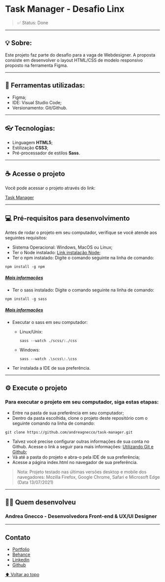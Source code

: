 # **Task Manager - Desafio Linx**
>✅ Status: Done 

----

## **💡 Sobre:** 

Este projeto faz parte do desafio para a vaga de Webdesigner. A proposta consiste em desenvolver o layout HTML/CSS de modelo responsivo proposto na ferramenta Figma.

----

## **🔧 Ferramentas utilizadas:**

* Figma;
* IDE: Visual Studio Code;
* Versionamento: Git/Github.

----

## **👓 Tecnologias:**


* Linguagem **HTML5**;
* Estilização **CSS3**;
* Pré-processador de estilos **Sass**.

----

## **☕ Acesse o projeto**

Você pode acessar o projeto através do link:

[Task Manager](https://andreagnecco.com/task-manager/)

----

## **💻 Pré-requisitos para desenvolvimento**

Antes de rodar o projeto em seu computador, verifique se você atende aos seguintes requisitos:

* Sistema Operacional: Windows, MacOS ou Linux;
* Ter o Node instalado: [Link instalação Node](https://nodejs.org/en/download/);
* Ter o npm instalado: Digite o comando seguinte na linha de comando:
```
npm install -g npm
```
##### [Mais informações](https://docs.npmjs.com/)
* Ter o sass instalado: Digite o comando seguinte na linha de comando:
```
npm install -g sass
```
##### [Mais informações](https://sass-lang.com/install)

* Executar o sass em seu computador:

    * Linux/Unix:
        ```
        sass --watch ./scss/:./css
        ```

    * Windows:
        ```
        sass --watch .\scss\:.\css
        ```
* Ter instalada a IDE de sua preferência.

----

## **⚙️ Execute o projeto**

### Para executar o projeto em seu computador, siga estas etapas:

* Entre na pasta de sua preferência em seu computador;
* Dentro da pasta escolhida, clone o projeto deste repositório com o seguinte comando na linha de comando:
```
git clone https://github.com/andreagnecco/task-manager.git
```
* Talvez você precise configurar outras informações de sua conta no Github. Acesse o link a seguir para mais informações: [Utilizando Git e Github](https://docs.github.com/en/get-started/quickstart);
* Vá até a pasta do projeto e abra-o pela IDE de sua preferência;
* Acesse a página index.html no navegador de sua preferência.

> Nota: Projeto testado nas últimas versões desktop e mobile dos navegadores: Mozilla Firefox, Google Chrome, Safari e Microsoft Edge (Data 13/07/2021)
----
## **👩‍✈️ Quem desenvolveu**
### Andrea Gnecco - Desenvolvedora Front-end & UX/UI Designer
----
## **Contato**

- [Portfolio](andreagnecco.com)
- [Behance](behance.com/andreagnecco)
- [Linkedin](linkedin.com/in/andrea-gnecco-design)
- [Github](github.com/andreagnecco)

[⬆ Voltar ao topo](#)
